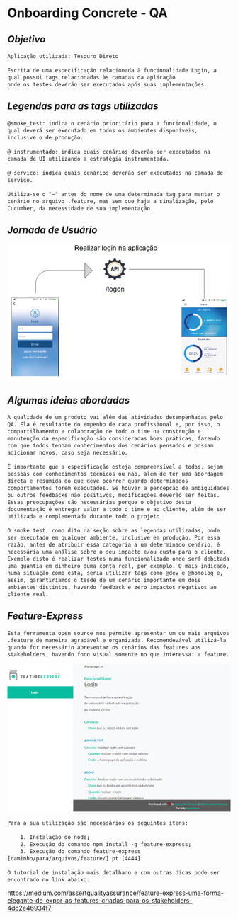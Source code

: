 # Onboarding Concrete - QA

## *Objetivo*

    Aplicação utilizada: Tesouro Direto

    Escrita de uma especificação relacionada à funcionalidade Login, a qual possui tags relacionadas às camadas da aplicação
    onde os testes deverão ser executados após suas implementações.

## *Legendas para as tags utilizadas*

    @smoke_test: indica o cenário prioritário para a funcionalidade, o qual deverá ser executado em todos os ambientes disponíveis, 
    inclusive o de produção.

    @~instrumentado: indica quais cenários deverão ser executados na camada de UI utilizando a estratégia instrumentada.

    @~servico: indica quais cenários deverão ser executados na camada de serviço.

    Utiliza-se o "~" antes do nome de uma determinada tag para manter o cenário no arquivo .feature, mas sem que haja a sinalização, pelo Cucumber, da necessidade de sua implementação.

## *Jornada de Usuário*  

![Jornada de usuário para a funcionalidade login. Capturas das telas de login e home page, além da representação da API logon.](jornadaDeUsuarioLogin.PNG)

## *Algumas ideias abordadas*

    A qualidade de um produto vai além das atividades desempenhadas pelo QA. Ela é resultante do empenho de cada profissional e, por isso, o compartilhamento e colaboração de todo o time na construção e manutenção da especificação são consideradas boas práticas, fazendo com que todos tenham conhecimentos dos cenários pensados e possam adicionar novos, caso seja necessário.

    É importante que a especificação esteja compreensível a todos, sejam pessoas com conhecimentos técnicos ou não, além de ter uma abordagem direta e resumida do que deve ocorrer quando determinados comportamentos forem executados. Se houver a percepção de ambiguidades ou outros feedbacks não positivos, modificações deverão ser feitas.
    Essas preocupações são necessárias porque o objetivo desta documentação é entregar valor a todo o time e ao cliente, além de ser utilizada e complementada durante todo o projeto.
    
    O smoke test, como dito na seção sobre as legendas utilizadas, pode ser executado em qualquer ambiente, inclusive em produção. Por essa razão, antes de atribuir essa categoria a um determinado cenário, é necessária uma análise sobre o seu impacto e/ou custo para o cliente.
    Exemplo disto é realizar testes numa funcionalidade onde será debitada uma quantia em dinheiro duma conta real, por exemplo. O mais indicado, numa situação como esta, seria utilizar tags como @dev e @homolog e, assim, garantiríamos o tesde de um cenário importante em dois ambientes distintos, havendo feedback e zero impactos negativos ao cliente real.

## *Feature-Express*

    Esta ferramenta open source nos permite apresentar um ou mais arquivos .feature de maneira agradável e organizada. Recomendevável utilizá-la quando for necessário apresentar os cenários das features aos stakeholders, havendo foco visual somente no que interessa: a feature.

![Captura de tela ](exemploFeatureExpress.PNG)

    Para a sua utilização são necessários os seguintes itens:
    
        1. Instalação do node;
        2. Execução do comando npm install -g feature-express;
        3. Execução do comando feature-express [caminho/para/arquivos/feature/] pt [4444]

    O tutorial de instalação mais detalhado e com outras dicas pode ser encontrado no link abaixo:
<https://medium.com/assertqualityassurance/feature-express-uma-forma-elegante-de-expor-as-features-criadas-para-os-stakeholders-4dc2e46934f7>
